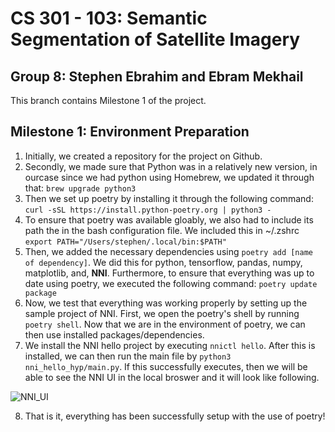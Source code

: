# CS 301 - 103: Semantic Segmentation of Satellite Imagery

## Group 8: Stephen Ebrahim and Ebram Mekhail

This branch contains Milestone 1 of the project.

## Milestone 1: Environment Preparation

1. Initially, we created a repository for the project on Github.
2. Secondly, we made sure that Python was in a relatively new version, in ourcase since we had python using Homebrew, we updated it through that: `brew upgrade python3`
3. Then we set up poetry by installing it through the following command: `curl -sSL https://install.python-poetry.org | python3 -`
4. To ensure that poetry was available gloably, we also had to include its path the in the bash configuration file. We included this in ~/.zshrc `export PATH="/Users/stephen/.local/bin:$PATH"`
5. Then, we added the necessary dependencies using `poetry add [name of dependency]`. We did this for python, tensorflow, pandas, numpy, matplotlib, and, **NNI**. Furthermore, to ensure that everything was up to date using poetry, we executed the following command: `poetry update package`
6. Now, we test that everything was working properly by setting up the sample project of NNI. First, we open the poetry's shell by running `poetry shell`. Now that we are in the environment of poetry, we can then use installed packages/dependencies.
7. We install the NNI hello project by executing `nnictl hello`. After this is installed, we can then run the main file by `python3 nni_hello_hyp/main.py`. If this successfully executes, then we will be able to see the NNI UI in the local broswer and it will look like following.

![NNI_UI](https://user-images.githubusercontent.com/66531257/198859714-087b5673-840c-4146-b70c-d85baba48779.png)

8. That is it, everything has been successfully setup with the use of poetry!
